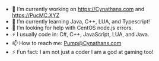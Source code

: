 - 🔭 I’m currently working on  https://Cynathans.com and https://PucMC.XYZ
- 🌱 I’m currently learning Java, C++, LUA, and Typescript!
- 🤔 I’m looking for help with CentOS node.js errors.	
- ⚡ I usually code in: C#, C++, JavaScript, LUA, and Java.
- 📫 How to reach me: Pump@Cynathans.com
- ⚡ Fun fact: I am not just a coder I am a god at gaming too!

